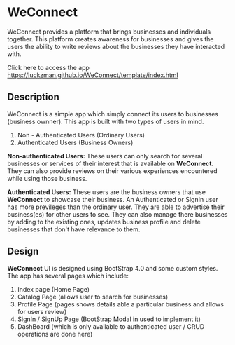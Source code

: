 # WeConnect

WeConnect provides a platform that brings businesses and individuals together. This platform creates awareness for businesses and gives the users the ability to write reviews about the businesses they have interacted with.  

Click here to access the app <https://luckzman.github.io/WeConnect/template/index.html>

## Description


WeConnect is a simple app which simply connect its users to businesses (business ownner). This app is built with two types of users in mind.
1. Non - Authenticated Users (Ordinary Users)
2. Authenticated Users (Business Owners)

**Non-authenticated Users:** These users can only search for several businesses or services of their interest that is available on **WeConnect**. They can also provide reviews on their various experiences encountered while using those business.

**Authenticated Users:** These users are the business owners that use **WeConnect** to showcase their business. An Authenticated or SignIn user has more previleges than the ordinary user. They are able to advertise their business(es) for other users to see. They can also manage there businesses by adding to the existing ones, updates business profile and delete businesses that don't have relevance to them.

## Design

**WeConnect** UI is designed using BootStrap 4.0 and some custom styles. The app has several pages which include:
1. Index page (Home Page)
2. Catalog Page (allows user to search for businesses)
3. Profile Page (pages shows details able a particular business and allows for users review)
4. SignIn / SignUp Page (BootStrap Modal in used to implement it)
5. DashBoard (which is only available to authenticated user / CRUD operations are done here)
